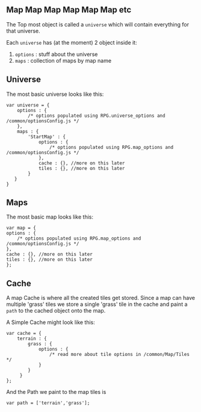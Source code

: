 Map Map Map Map Map Map etc
---

The Top most object is called a `universe` which will contain everything for that universe.

Each `universe` has (at the moment) 2 object inside it:
1. `options` : stuff about the universe
2. `maps` : collection of maps by map name

## Universe

The most basic universe looks like this:

    var universe = {
        options : {
            /* options populated using RPG.universe_options and /common/optionsConfig.js */
        },
        maps : {
            'StartMap' : {
                options : {
                    /* options populated using RPG.map_options and /common/optionsConfig.js */
                },
                cache : {}, //more on this later
                tiles : {}, //more on this later
            }
       }
    }

## Maps

The most basic map looks like this:

    var map = {
	options : {
	    /* options populated using RPG.map_options and /common/optionsConfig.js */
	},
	cache : {}, //more on this later
	tiles : {}, //more on this later
    };

## Cache

A map Cache is where all the created tiles get stored. Since a map can have multiple 'grass' tiles we store a single 'grass' tile in the cache and paint a `path` to the cached object onto the map.

A Simple Cache might look like this:

    var cache = {
        terrain : {
            grass : {
                options : {
                    /* read more about tile options in /common/Map/Tiles */
                }
            }
         }
    };

And the Path we paint to the map tiles is

    var path = ['terrain','grass'];

